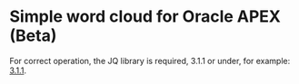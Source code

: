 # Simple word cloud for Oracle APEX (Beta)

For correct operation, the JQ library is required, 3.1.1 or under, for example: [3.1.1](https://ajax.googleapis.com/ajax/libs/jquery/3.1.1/jquery.min.js).
